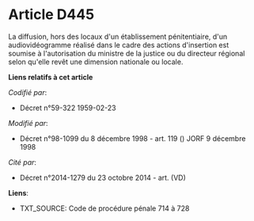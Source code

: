 # Article D445

La diffusion, hors des locaux d'un établissement pénitentiaire, d'un audiovidéogramme réalisé dans le cadre des actions
d'insertion est soumise à l'autorisation du ministre de la justice ou du directeur régional selon qu'elle revêt une dimension
nationale ou locale.

**Liens relatifs à cet article**

_Codifié par_:

  - Décret n°59-322 1959-02-23

_Modifié par_:

  - Décret n°98-1099 du 8 décembre 1998 - art. 119 () JORF 9 décembre 1998

_Cité par_:

  - Décret n°2014-1279 du 23 octobre 2014 - art. (VD)

**Liens**:

  - TXT_SOURCE: Code de procédure pénale 714 à 728

